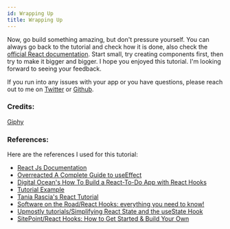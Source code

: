 ```yaml
---
id: Wrapping Up
title: Wrapping Up
---
```


Now, go build something amazing, but don't pressure yourself. You can always go back to the tutorial and check how it is done, also check the [official React documentation](https://reactjs.org/docs/hooks-reference.html). Start small, try creating components first, then try to make it bigger and bigger. I hope you enjoyed this tutorial. I'm looking forward to seeing your feedback. 

If you run into any issues with your app or you have questions, please reach out to me on [Twitter](https://twitter.com/hulyakarakayaa) or [Github](https://github.com/hulyak).

### Credits:

[Giphy](https://giphy.com/)

### References:

Here are the references I used for this tutorial:

- [React Js Documentation](https://reactjs.org/docs/hooks-reference.html)
- [Overreacted A Complete Guide to useEffect](https://overreacted.io/a-complete-guide-to-useeffect/)
- [Digital Ocean's How To Build a React-To-Do App with React Hooks](https://www.digitalocean.com/community/tutorials/how-to-build-a-react-to-do-app-with-react-hooks)
- [Tutorial Example](https://caabernathy.github.io/rust-tutorial/docs/)
- [Tania Rascia's React Tutorial](https://www.taniarascia.com/getting-started-with-react/)
- [Software on the Road/React Hooks: everything you need to know!](https://softwareontheroad.com/react-hooks/#use-effect)
- [Upmostly tutorials/Simplifying React State and the useState Hook](https://upmostly.com/tutorials/simplifying-react-state-and-the-usestate-hook)
- [SitePoint/React Hooks: How to Get Started & Build Your Own](https://www.sitepoint.com/react-hooks/)